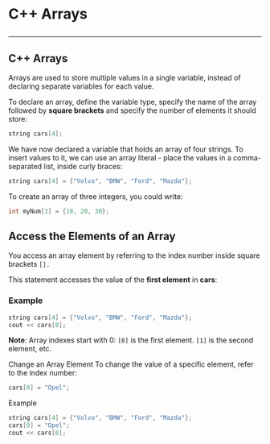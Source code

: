 # C++ Arrays <hr>

## C++ Arrays
Arrays are used to store multiple values in a single variable, instead of declaring separate variables for each value.

To declare an array, define the variable type, specify the name of the array followed by **square brackets** and specify the number of elements it should store:
```c++
string cars[4];
```
We have now declared a variable that holds an array of four strings. To insert values to it, we can use an array literal - place the values in a comma-separated list, inside curly braces:
```c++
string cars[4] = {"Volvo", "BMW", "Ford", "Mazda"};
```
To create an array of three integers, you could write:
```c++
int myNum[3] = {10, 20, 30};
```
## Access the Elements of an Array
You access an array element by referring to the index number inside square brackets `[].`

This statement accesses the value of the **first element** in **cars**:

### Example
```c++
string cars[4] = {"Volvo", "BMW", "Ford", "Mazda"};
cout << cars[0];
```
**Note**: Array indexes start with 0: `[0]` is the first element. `[1]` is the second element, etc.

Change an Array Element
To change the value of a specific element, refer to the index number:

```c++
cars[0] = "Opel";   
```
Example
```c++
string cars[4] = {"Volvo", "BMW", "Ford", "Mazda"};
cars[0] = "Opel";
cout << cars[0];
```